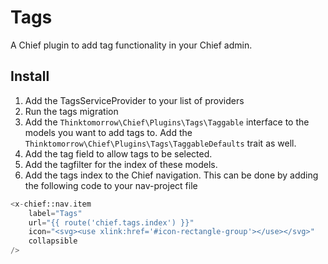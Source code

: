 # Tags

A Chief plugin to add tag functionality in your Chief admin.

## Install

1. Add the TagsServiceProvider to your list of providers
2. Run the tags migration
3. Add the `Thinktomorrow\Chief\Plugins\Tags\Taggable` interface to the models you want to add tags to. Add the `Thinktomorrow\Chief\Plugins\Tags\TaggableDefaults` trait as well.
4. Add the tag field to allow tags to be selected.
5. Add the tagfilter for the index of these models.
6. Add the tags index to the Chief navigation. This can be done by adding the following code to your nav-project file

```php
<x-chief::nav.item
    label="Tags"
    url="{{ route('chief.tags.index') }}"
    icon="<svg><use xlink:href='#icon-rectangle-group'></use></svg>"
    collapsible
/>
```
